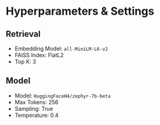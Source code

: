 ﻿# Hyperparameters & Settings

## Retrieval
- Embedding Model: `all-MiniLM-L6-v2`
- FAISS Index: FlatL2
- Top K: 3

## Model
- Model: `HuggingFaceH4/zephyr-7b-beta`
- Max Tokens: 256
- Sampling: True
- Temperature: 0.4 

